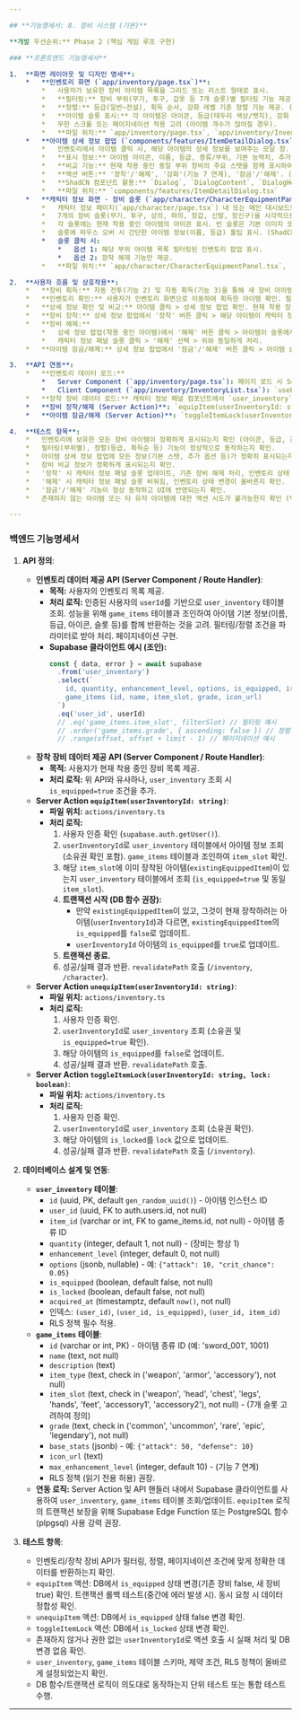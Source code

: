 ```yaml
---

## **기능명세서: 8. 장비 시스템 (기본)**

**개발 우선순위:** Phase 2 (핵심 게임 루프 구현)

### **프론트엔드 기능명세서**

1.  **화면 레이아웃 및 디자인 명세**:
    *   **인벤토리 화면 (`app/inventory/page.tsx`)**:
        *   사용자가 보유한 장비 아이템 목록을 그리드 또는 리스트 형태로 표시.
        *   **필터링:** 장비 부위(무기, 투구, 갑옷 등 7개 슬롯)별 필터링 기능 제공. (ShadCN `Select` 또는 `Tabs` 활용)
        *   **정렬:** 등급(일반~전설), 획득 순서, 강화 레벨 기준 정렬 기능 제공. (ShadCN `Select` 또는 `Button` 활용)
        *   **아이템 슬롯 표시:** 각 아이템은 아이콘, 등급(테두리 색상/뱃지), 강화 레벨(+X), 잠금 아이콘(🔒)을 표시. (커스텀 컴포넌트 또는 ShadCN `Card` 변형 활용)
        *   무한 스크롤 또는 페이지네이션 적용 고려 (아이템 개수가 많아질 경우).
        *   **파일 위치:** `app/inventory/page.tsx`, `app/inventory/InventoryList.tsx`, `app/inventory/InventoryFilterSort.tsx`, `app/inventory/InventoryItemCard.tsx`
    *   **아이템 상세 정보 팝업 (`components/features/ItemDetailDialog.tsx`)**:
        *   인벤토리에서 아이템 클릭 시, 해당 아이템의 상세 정보를 보여주는 모달 창.
        *   **표시 정보:** 아이템 아이콘, 이름, 등급, 종류/부위, 기본 능력치, 추가 옵션(랜덤 부여된 옵션), 강화 레벨, (구현 시) 세트 효과 정보.
        *   **비교 기능:** 현재 착용 중인 동일 부위 장비의 주요 스탯을 함께 표시하여 비교 용이성 제공.
        *   **액션 버튼:** '장착'/'해제', '강화'(기능 7 연계), '잠금'/'해제'. (ShadCN `Button`, `Tooltip` 활용)
        *   **ShadCN 컴포넌트 활용:** `Dialog`, `DialogContent`, `DialogHeader`, `DialogTitle`, `DialogDescription`, `DialogFooter`, `Button`, `Badge` (등급 표시), `Separator` (정보 구분).
        *   **파일 위치:** `components/features/ItemDetailDialog.tsx`
    *   **캐릭터 정보 화면 - 장비 슬롯 (`app/character/CharacterEquipmentPanel.tsx`)**:
        *   캐릭터 정보 페이지(`app/character/page.tsx`) 내 또는 메인 대시보드의 일부로 표시.
        *   7개의 장비 슬롯(무기, 투구, 상의, 하의, 장갑, 신발, 장신구)을 시각적으로 배치.
        *   각 슬롯에는 현재 착용 중인 아이템의 아이콘 표시. 빈 슬롯은 기본 이미지 또는 아이콘 표시.
        *   슬롯에 마우스 오버 시 간단한 아이템 정보(이름, 등급) 툴팁 표시. (ShadCN `Tooltip`)
        *   슬롯 클릭 시:
            *   옵션 1: 해당 부위 아이템 목록 필터링된 인벤토리 팝업 표시.
            *   옵션 2: 장착 해제 기능만 제공.
        *   **파일 위치:** `app/character/CharacterEquipmentPanel.tsx`, `app/character/EquipmentSlot.tsx`

2.  **사용자 흐름 및 상호작용**:
    *   **장비 획득:** 자동 전투(기능 2) 및 자동 획득(기능 3)을 통해 새 장비 아이템이 `user_inventory`에 추가됨. 인벤토리 메뉴에 알림 표시.
    *   **인벤토리 확인:** 사용자가 인벤토리 화면으로 이동하여 획득한 아이템 확인. 필터/정렬 기능 사용.
    *   **상세 정보 확인 및 비교:** 아이템 클릭 > 상세 정보 팝업 확인. 현재 착용 장비와 능력치 비교.
    *   **장비 장착:** 상세 정보 팝업에서 '장착' 버튼 클릭 > 해당 아이템이 캐릭터 정보 패널의 슬롯에 표시됨. 기존에 해당 슬롯에 있던 장비는 해제되어 인벤토리로 이동. 인벤토리 목록에서 해당 아이템은 '착용 중' 표시 또는 비활성화 처리.
    *   **장비 해제:**
        *   상세 정보 팝업(착용 중인 아이템)에서 '해제' 버튼 클릭 > 아이템이 슬롯에서 제거되고 인벤토리로 이동. 캐릭터 정보 패널 슬롯은 비워짐.
        *   캐릭터 정보 패널 슬롯 클릭 > '해제' 선택 > 위와 동일하게 처리.
    *   **아이템 잠금/해제:** 상세 정보 팝업에서 '잠금'/'해제' 버튼 클릭 > 아이템 슬롯에 잠금 아이콘 표시/숨김. 잠긴 아이템은 분해/판매 불가 (해당 기능 구현 시).

3.  **API 연동**:
    *   **인벤토리 데이터 로드:**
        *   Server Component (`app/inventory/page.tsx`): 페이지 로드 시 Supabase 서버 클라이언트로 `user_inventory`와 `game_items` 조인하여 데이터 조회 후 클라이언트에 전달.
        *   Client Component (`app/inventory/InventoryList.tsx`): `useEffect` 내에서 Supabase 클라이언트(`createClient`)로 데이터 fetch. (필터/정렬 변경 시 재-fetch 필요)
    *   **장착 장비 데이터 로드:** 캐릭터 정보 패널 컴포넌트에서 `user_inventory` 테이블 `is_equipped=true` 조건으로 데이터 조회 (Server 또는 Client 방식).
    *   **장비 장착/해제 (Server Action)**: `equipItem(userInventoryId: string)` / `unequipItem(userInventoryId: string)` 호출. `userInventoryId`는 아이템 인스턴스의 고유 ID.
    *   **아이템 잠금/해제 (Server Action)**: `toggleItemLock(userInventoryId: string, lock: boolean)` 호출.

4.  **테스트 항목**:
    *   인벤토리에 보유한 모든 장비 아이템이 정확하게 표시되는지 확인 (아이콘, 등급, 강화 레벨, 잠금 상태 포함).
    *   필터링(부위별), 정렬(등급, 획득순 등) 기능이 정상적으로 동작하는지 확인.
    *   아이템 상세 정보 팝업에 모든 정보(기본 스탯, 추가 옵션 등)가 정확히 표시되는지 확인.
    *   장비 비교 정보가 정확하게 표시되는지 확인.
    *   '장착' 시 캐릭터 정보 패널 슬롯 업데이트, 기존 장비 해제 처리, 인벤토리 상태 변경이 올바른지 확인.
    *   '해제' 시 캐릭터 정보 패널 슬롯 비워짐, 인벤토리 상태 변경이 올바른지 확인.
    *   '잠금'/'해제' 기능이 정상 동작하고 UI에 반영되는지 확인.
    *   존재하지 않는 아이템 또는 타 유저 아이템에 대한 액션 시도가 불가능한지 확인 (백엔드 연동 후).

---
```


### **백엔드 기능명세서**

1.  **API 정의**:
    *   **인벤토리 데이터 제공 API (Server Component / Route Handler)**:
        *   **목적:** 사용자의 인벤토리 목록 제공.
        *   **처리 로직:** 인증된 사용자의 `userId`를 기반으로 `user_inventory` 테이블 조회. 성능을 위해 `game_items` 테이블과 조인하여 아이템 기본 정보(이름, 등급, 아이콘, 슬롯 등)를 함께 반환하는 것을 고려. 필터링/정렬 조건을 파라미터로 받아 처리. 페이지네이션 구현.
        *   **Supabase 클라이언트 예시 (조인):**
            ```javascript
            const { data, error } = await supabase
              .from('user_inventory')
              .select(`
                id, quantity, enhancement_level, options, is_equipped, is_locked, acquired_at,
                game_items (id, name, item_slot, grade, icon_url)
              `)
              .eq('user_id', userId)
              // .eq('game_items.item_slot', filterSlot) // 필터링 예시
              // .order('game_items.grade', { ascending: false }) // 정렬 예시
              // .range(offset, offset + limit - 1) // 페이지네이션 예시
            ```
    *   **장착 장비 데이터 제공 API (Server Component / Route Handler)**:
        *   **목적:** 사용자가 현재 착용 중인 장비 목록 제공.
        *   **처리 로직:** 위 API와 유사하나, `user_inventory` 조회 시 `is_equipped=true` 조건을 추가.
    *   **Server Action `equipItem(userInventoryId: string)`**:
        *   **파일 위치:** `actions/inventory.ts`
        *   **처리 로직:**
            1.  사용자 인증 확인 (`supabase.auth.getUser()`).
            2.  `userInventoryId`로 `user_inventory` 테이블에서 아이템 정보 조회 (소유권 확인 포함). `game_items` 테이블과 조인하여 `item_slot` 확인.
            3.  해당 `item_slot`에 이미 장착된 아이템(`existingEquippedItem`)이 있는지 `user_inventory` 테이블에서 조회 (`is_equipped=true` 및 동일 `item_slot`).
            4.  **트랜잭션 시작 (DB 함수 권장):**
                *   만약 `existingEquippedItem`이 있고, 그것이 현재 장착하려는 아이템(`userInventoryId`)과 다르면, `existingEquippedItem`의 `is_equipped`를 `false`로 업데이트.
                *   `userInventoryId` 아이템의 `is_equipped`를 `true`로 업데이트.
            5.  **트랜잭션 종료.**
            6.  성공/실패 결과 반환. `revalidatePath` 호출 (`/inventory`, `/character`).
    *   **Server Action `unequipItem(userInventoryId: string)`**:
        *   **파일 위치:** `actions/inventory.ts`
        *   **처리 로직:**
            1.  사용자 인증 확인.
            2.  `userInventoryId`로 `user_inventory` 조회 (소유권 및 `is_equipped=true` 확인).
            3.  해당 아이템의 `is_equipped`를 `false`로 업데이트.
            4.  성공/실패 결과 반환. `revalidatePath` 호출.
    *   **Server Action `toggleItemLock(userInventoryId: string, lock: boolean)`**:
        *   **파일 위치:** `actions/inventory.ts`
        *   **처리 로직:**
            1.  사용자 인증 확인.
            2.  `userInventoryId`로 `user_inventory` 조회 (소유권 확인).
            3.  해당 아이템의 `is_locked`를 `lock` 값으로 업데이트.
            4.  성공/실패 결과 반환. `revalidatePath` 호출 (`/inventory`).

2.  **데이터베이스 설계 및 연동**:
    *   **`user_inventory` 테이블**:
        *   `id` (uuid, PK, default `gen_random_uuid()`) - 아이템 인스턴스 ID
        *   `user_id` (uuid, FK to auth.users.id, not null)
        *   `item_id` (varchar or int, FK to game_items.id, not null) - 아이템 종류 ID
        *   `quantity` (integer, default 1, not null) - (장비는 항상 1)
        *   `enhancement_level` (integer, default 0, not null)
        *   `options` (jsonb, nullable) - 예: `{"attack": 10, "crit_chance": 0.05}`
        *   `is_equipped` (boolean, default false, not null)
        *   `is_locked` (boolean, default false, not null)
        *   `acquired_at` (timestamptz, default `now()`, not null)
        *   인덱스: `(user_id)`, `(user_id, is_equipped)`, `(user_id, item_id)`
        *   RLS 정책 필수 적용.
    *   **`game_items` 테이블**:
        *   `id` (varchar or int, PK) - 아이템 종류 ID (예: 'sword_001', 1001)
        *   `name` (text, not null)
        *   `description` (text)
        *   `item_type` (text, check in ('weapon', 'armor', 'accessory'), not null)
        *   `item_slot` (text, check in ('weapon', 'head', 'chest', 'legs', 'hands', 'feet', 'accessory1', 'accessory2'), not null) - (7개 슬롯 고려하여 정의)
        *   `grade` (text, check in ('common', 'uncommon', 'rare', 'epic', 'legendary'), not null)
        *   `base_stats` (jsonb) - 예: `{"attack": 50, "defense": 10}`
        *   `icon_url` (text)
        *   `max_enhancement_level` (integer, default 10) - (기능 7 연계)
        *   RLS 정책 (읽기 전용 허용) 권장.
    *   **연동 로직:** Server Action 및 API 핸들러 내에서 Supabase 클라이언트를 사용하여 `user_inventory`, `game_items` 테이블 조회/업데이트. `equipItem` 로직의 트랜잭션 보장을 위해 Supabase Edge Function 또는 PostgreSQL 함수(plpgsql) 사용 강력 권장.

3.  **테스트 항목**:
    *   인벤토리/장착 장비 API가 필터링, 정렬, 페이지네이션 조건에 맞게 정확한 데이터를 반환하는지 확인.
    *   `equipItem` 액션: DB에서 `is_equipped` 상태 변경(기존 장비 false, 새 장비 true) 확인. 트랜잭션 롤백 테스트(중간에 에러 발생 시). 동시 요청 시 데이터 정합성 확인.
    *   `unequipItem` 액션: DB에서 `is_equipped` 상태 false 변경 확인.
    *   `toggleItemLock` 액션: DB에서 `is_locked` 상태 변경 확인.
    *   존재하지 않거나 권한 없는 `userInventoryId`로 액션 호출 시 실패 처리 및 DB 변경 없음 확인.
    *   `user_inventory`, `game_items` 테이블 스키마, 제약 조건, RLS 정책이 올바르게 설정되었는지 확인.
    *   DB 함수/트랜잭션 로직이 의도대로 동작하는지 단위 테스트 또는 통합 테스트 수행.

---

